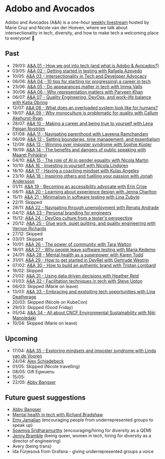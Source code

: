 # Adobo and Avocados

Adobo and Avocados (A&A) is a one-hour [weekly livestream](https://www.youtube.com/watch?v=uk7NoagbJ28&list=PLDGkOdUX1Ujrrse-cdj20RRah9hyHdxBu) hosted by Marie Cruz and Nicole van der Hoeven, where we talk about intersectionality in tech, diversity, and how to make tech a welcoming place to everyone! 💜

## Past

- 29/03: [A&A 01 - How we got into tech (and what is Adobo & Avocados?)](https://www.youtube.com/watch?v=25Ba4Z694Gw)
- 03/05: [A&A 02 - Getting started in testing with Rafaela Azevedo](https://www.youtube.com/watch?v=MwBKEGkMbP0)
- 10/05: [A&A 03 - Intersectionality in Tech and Developer Advocacy](https://www.youtube.com/watch?v=IxHvtWBFCoY)
- 06/06: [A&A 04 - 10 tips for starting (or progressing) a career in tech](https://www.youtube.com/watch?v=LVVR_56jdU0)
- 23/06: [A&A 05 - Do appearances matter in tech with Imma Valls](https://www.youtube.com/watch?v=B4jg_UiO7_g)
- 30/06: [A&A 06 - Why representation matters with Parveen Khan](https://www.youtube.com/watch?v=sdaK-iv_bHE)
- 06/07: [A&A 07 - Quality Engineering, DevOps, and work-life balance with Katja Obring](https://www.youtube.com/watch?v=bjrZst8Flm0)
- 12/07: [A&A 08 - What does an overloaded system look like for humans?](https://www.youtube.com/watch?v=OEKFl_tYeIE)
- 19/07: [A&A 09 - Why monoculture is problematic for quality with Callum Akehurst-Ryan](https://www.youtube.com/watch?v=Xdpyf4XNdTs)
- 28/07: [A&A 10 - Making a career and being true to yourself with Lena Pejgan Nyström](https://www.youtube.com/watch?v=sD6XOpuV0ow)
- 07/08: [A&A 11 - Navigating parenthood with Laveena Ramchandani](https://www.youtube.com/watch?v=YiGfyQU6IZo)
- 06/09: [A&A 12 - Setting boundaries, time management, and essentialism](https://www.youtube.com/watch?v=R8-33cFfPeY)
- 12/09: [A&A 13 - Winning over imposter syndrome with Sophie Küster](https://www.youtube.com/watch?v=ZOHjfiTkgD0)
- 19/09: [A&A 14 - The benefits and dangers of public speaking with Maaret Pyhäjärvi](https://www.youtube.com/watch?v=P4LKvoFxfm0)
- 04/10: [A&A 15 - The role of AI in gender equality with Nicola Martin](https://www.youtube.com/watch?v=yoErbu09AGw)
- 10/10: [A&A 16 - Investing in yourself with Nicola Lindgren](https://www.youtube.com/watch?v=x9g1k7SvFjg)
- 18/10: [A&A 17 - Having a coaching mindset with Kulas Angeles](https://www.youtube.com/watch?v=K9jQ7HEo5bw)
- 23/10: [A&A 18 - Inspiring others and fuelling your passion with Jonah Andersson](https://www.youtube.com/watch?v=bO67fbpFRJM)
- 01/11: [A&A 19 - Becoming an accessibility advocate with Erin Crise](https://www.youtube.com/watch?v=ZCr_z9ii4Io)
- 08/11: [A&A 20 - Learning about experience design with Jenna Charlton](A&A%2020%20-%20Learning%20about%20experience%20design%20with%20Jenna%20Charlton.md)
- 15/11: [A&A 21 - Minimalism in software testing with Lina Zubyte](A&A%2021%20-%20Minimalism%20in%20software%20testing%20with%20Lina%20Zubyte.md)
- 22/11: Skipped
- 28/11: [A&A 22 - Navigating through unemployment with Renata Andrade](A&A%2022%20-%20Navigating%20through%20unemployment%20with%20Renata%20Andrade.md)
- 04/12: [A&A 23 - Personal branding for engineers](A&A%2023%20-%20Personal%20branding%20for%20engineers.md)
- 15/12: [A&A 24 - DevOps culture from a tester's perspective](A&A%2024%20-%20DevOps%20culture%20from%20a%20tester's%20perspective.md)
- 20/12: [A&A 25 - Glue work, quiet quitting, and quality engineering with Vernon Richards](A&A%2025%20-%20Learning%20about%20glue%20work%20and%20quiet%20quitting%20with%20Vernon%20Richards.md)
- 27/12: Skipped
- 03/01: Skipped
- 10/01: [A&A 26 - The power of community with Tara Walton](A&A%2026%20-%20The%20power%20of%20community%20with%20Tara%20Walton.md)
- 18/01: [A&A 27 - Why people leave software testing with Maria Kedemo](A&A%2027%20-%20Why%20people%20leave%20software%20testing%20with%20Maria%20Kedemo.md)
- 24/01: [A&A 28 - Mental health as a superpower with Karen Todd](A&A%2028%20-%20Mental%20health%20as%20a%20superpower%20with%20Karen%20Todd.md)
- 31/01: [A&A 29 - How to get started in DevRel with Gertrude Westrin](A&A%2029%20-%20How%20to%20get%20started%20in%20DevRel%20with%20Gertrude%20Westrin.md)
- 07/02: [A&A 30 - How to build an authentic brand with Tristan Lombard](A&A%2030%20-%20How%20to%20build%20an%20authentic%20brand%20with%20Tristan%20Lombard.md)
- 16/02: Skipped
- 21/02: [A&A 31 - Using data driven decisions with Heather Reid](A&A%2031%20-%20Using%20data%20driven%20decisions%20with%20Heather%20Reid.md)
- 01/03: [A&A 32 - Facilitation techniques in tech with Steve Upton](A&A%2032%20-%20Facilitation%20techniques%20in%20tech%20with%20Steve%20Upton.md)
- 06/03: Skipped (Marie on leave)
- 13/03: [A&A 33 - Embracing and exploiting tech opportunities with Lina Deatherage](A&A%2033%20-%20Embracing%20and%20exploiting%20tech%20opportunities%20with%20Lina%20Deatherage)
- 20/03: Skipped (Nicole on KubeCon)
- 29/03: Skipped (Good Friday) 
- 05/04: [A&A 34 - All about CNCF Environmental Sustainability with Niki Manoledaki](A&A%2034%20-%20All%20about%20CNCF%20Environmental%20Sustainability%20with%20Niki%20Manoledaki.md)
- 10/04: Skipped (Marie on leave)

## Upcoming
- 17/04: [A&A 35 - Exploring mindsets and imposter syndrome with Linda van de Vooren](A&A%2035%20-%20Exploring%20mindsets%20and%20imposter%20syndrome%20with%20Linda%20van%20de%20Vooren.md)
- 24/04: [Alex Schladebeck](https://www.linkedin.com/in/alexandraschladebeck/)
- 01/05: Skipped (Nicole travelling)
- 08/05: Gift Egwuenu
- 15/05:
- 22/05: [Abby Bangser](https://www.linkedin.com/in/abbybangser/)

## Future guest suggestions

- [Abby Bangser](https://www.linkedin.com/in/abbybangser/)
- [Mental health in tech with Richard Bradshaw](A&A%2031%20-%20Mental%20health%20in%20tech%20with%20Richard%20Bradshaw.md)
- [Emy Jamalian](https://www.linkedin.com/in/emyjamalian/) (encouraging people from underrepresented groups to speak up)
- [Sowmya Sridharamurthy](https://www.linkedin.com/in/sowmyasridharamurthy/) (encouraging/hiring for diversity as a QEM)
- [Jenny Bramble](https://www.linkedin.com/in/jennybramble/) (being queer, women in tech, hiring for diversity as a director of engineering)
- Avery (being trans)
- Ida Fürjesová from Grafana - giving underrepresented groups a voice


